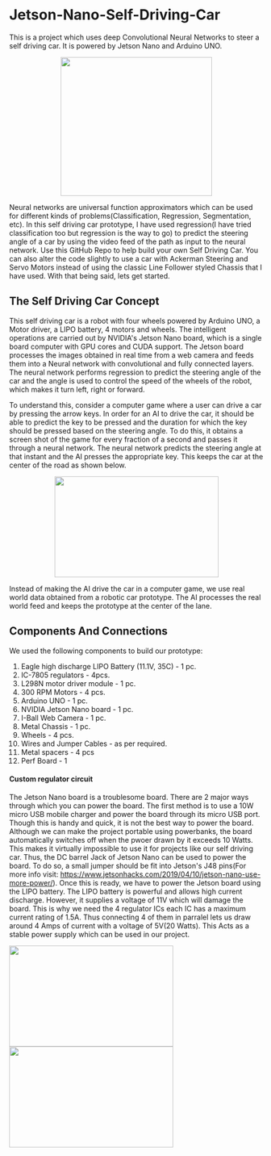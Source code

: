 # Jetson-Nano-Self-Driving-Car
This is a project which uses deep Convolutional Neural Networks to steer a self driving car. It is powered by Jetson Nano and Arduino UNO.


<p align="center">
  <img width="300" height="275" src="https://user-images.githubusercontent.com/34810513/79965877-38c59100-84aa-11ea-9d23-f7f33091443c.jpeg">
</p>


Neural networks are universal function approximators which can be used for different kinds of problems(Classification, Regression, Segmentation, etc). In this self driving car prototype, I have used regression(I have tried classification too but regression is the way to go) to predict the steering angle of a car by using the video feed of the path as input to the neural network. Use this GitHub Repo to help build your own Self Driving Car. You can also alter the code slightly to use a car with Ackerman Steering and Servo Motors instead of using the classic Line Follower styled Chassis that I have used. With that being said, lets get started.


## The Self Driving Car Concept

This self driving car is a robot with four wheels powered by Arduino UNO, a Motor driver, a LIPO battery, 4 motors and wheels. The intelligent operations are carried out by NVIDIA's Jetson Nano board, which is a single board computer with GPU cores and CUDA support. The Jetson board processes the images obtained in real time from a web camera and feeds them into a Neural network with convolutional and fully connected layers. The neural network performs regression to predict the steering angle of the car and the angle is used to control the speed of the wheels of the robot, which makes it turn left, right or forward.

To understand this, consider a computer game where a user can drive a car by pressing the arrow keys. In order for an AI to drive the car, it should be able to predict the key to be pressed and the duration for which the key should be pressed based on the steering angle. To do this, it obtains a screen shot of the game for every fraction of a second and passes it through a neural network. The neural network predicts the steering angle at that instant and the AI presses the appropriate key. This keeps the car at the center of the road as shown below.

<p align="center">
  <img width="325" height="200" src="https://user-images.githubusercontent.com/34810513/79974333-c3ac8880-84b6-11ea-8b67-1ee88e75583c.jpeg">
</p>

Instead of making the AI drive the car in a computer game, we use real world data obtained from a robotic car prototype. The AI processes the real world feed and keeps the prototype at the center of the lane.

## Components And Connections

 We used the following components to build our prototype:
 
 1) Eagle high discharge LIPO Battery (11.1V, 35C) - 1 pc.
 2) IC-7805 regulators - 4pcs.
 3) L298N motor driver module - 1 pc.
 4) 300 RPM Motors - 4 pcs.
 5) Arduino UNO - 1 pc.
 6) NVIDIA Jetson Nano board - 1 pc.
 7) I-Ball Web Camera - 1 pc.
 8) Metal Chassis - 1 pc.
 9) Wheels - 4 pcs.
 10) Wires and Jumper Cables - as per required.
 11) Metal spacers - 4 pcs
 12) Perf Board - 1
 
 #### Custom regulator circuit
 
 The Jetson Nano board is a troublesome board. There are 2 major ways through which you can power the board. The first method is to use a 10W micro USB mobile charger and power the board through its micro USB port. Though this is handy and quick, it is not the best way to power the board. Although we can make the project portable using powerbanks, the board automatically switches off when the pwoer drawn by it exceeds 10 Watts. This makes it virtually impossible to use it for projects like our self driving car. Thus, the DC barrel Jack of Jetson Nano can be used to power the board. To do so, a small jumper should be fit into Jetson's J48 pins(For more info visit: https://www.jetsonhacks.com/2019/04/10/jetson-nano-use-more-power/). Once this is ready, we have to power the Jetson board using the LIPO battery. The LIPO battery is powerful and allows high current discharge. However, it supplies a voltage of 11V which will damage the board. This is why we need the 4 regulator ICs each IC has a maximum current rating of 1.5A. Thus connecting 4 of them in parralel lets us draw around 4 Amps of current with a voltage of 5V(20 Watts). This Acts as a stable power supply which can be used in our project.
 
<p align="left">
  
<img width="325" height="200" src="https://user-images.githubusercontent.com/34810513/79977737-5f8cc300-84bc-11ea-94d3-12505b291ee8.jpg">
<img width="325" height="200" src="https://user-images.githubusercontent.com/34810513/79977923-b5616b00-84bc-11ea-901e-10539c5d49f6.jpeg">
  
</p> 
